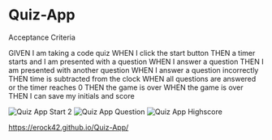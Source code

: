 # Quiz-App

Acceptance Criteria

GIVEN I am taking a code quiz
WHEN I click the start button
THEN a timer starts and I am presented with a question
WHEN I answer a question
THEN I am presented with another question
WHEN I answer a question incorrectly
THEN time is subtracted from the clock
WHEN all questions are answered or the timer reaches 0
THEN the game is over
WHEN the game is over
THEN I can save my initials and score

![Quiz App Start 2](https://user-images.githubusercontent.com/95666323/150728813-548da6f3-f798-4055-8895-82a1a214a700.PNG)
![Quiz App Question](https://user-images.githubusercontent.com/95666323/150728563-3a5a872b-d79f-4327-96f4-ce7fb1d20bff.PNG)
![Quiz App Highscore](https://user-images.githubusercontent.com/95666323/150728570-de3be7ce-0a48-496a-a2ce-1988fc91d2e0.PNG)

https://erock42.github.io/Quiz-App/
